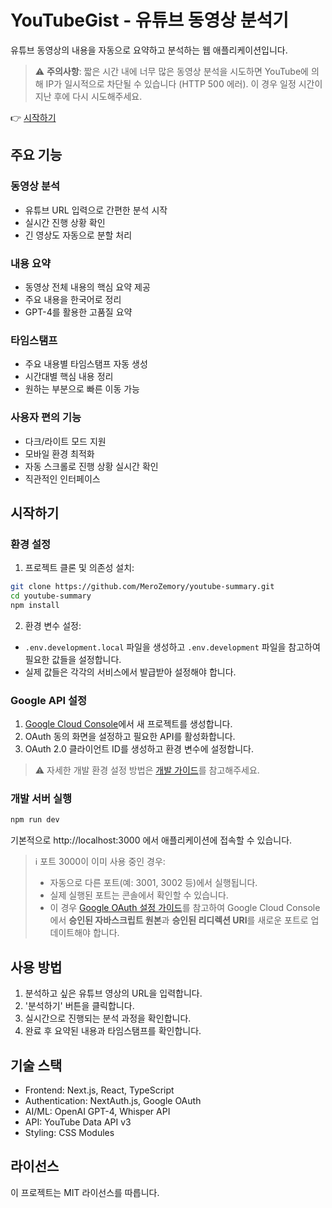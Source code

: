 # YouTubeGist - 유튜브 동영상 분석기

유튜브 동영상의 내용을 자동으로 요약하고 분석하는 웹 애플리케이션입니다.

> ⚠️ **주의사항**: 짧은 시간 내에 너무 많은 동영상 분석을 시도하면 YouTube에 의해 IP가 일시적으로 차단될 수 있습니다 (HTTP 500 에러). 이 경우 일정 시간이 지난 후에 다시 시도해주세요.

👉 [시작하기](#시작하기)

## 주요 기능

### 동영상 분석
- 유튜브 URL 입력으로 간편한 분석 시작
- 실시간 진행 상황 확인
- 긴 영상도 자동으로 분할 처리

### 내용 요약
- 동영상 전체 내용의 핵심 요약 제공
- 주요 내용을 한국어로 정리
- GPT-4를 활용한 고품질 요약

### 타임스탬프
- 주요 내용별 타임스탬프 자동 생성
- 시간대별 핵심 내용 정리
- 원하는 부분으로 빠른 이동 가능

### 사용자 편의 기능
- 다크/라이트 모드 지원
- 모바일 환경 최적화
- 자동 스크롤로 진행 상황 실시간 확인
- 직관적인 인터페이스

## 시작하기

### 환경 설정

1. 프로젝트 클론 및 의존성 설치:
```bash
git clone https://github.com/MeroZemory/youtube-summary.git
cd youtube-summary
npm install
```

2. 환경 변수 설정:
- `.env.development.local` 파일을 생성하고 `.env.development` 파일을 참고하여 필요한 값들을 설정합니다.
- 실제 값들은 각각의 서비스에서 발급받아 설정해야 합니다.

### Google API 설정

1. [Google Cloud Console](https://console.cloud.google.com/)에서 새 프로젝트를 생성합니다.
2. OAuth 동의 화면을 설정하고 필요한 API를 활성화합니다.
3. OAuth 2.0 클라이언트 ID를 생성하고 환경 변수에 설정합니다.

> ⚠️ 자세한 개발 환경 설정 방법은 [개발 가이드](docs/development.md)를 참고해주세요.

### 개발 서버 실행

```bash
npm run dev
```

기본적으로 http://localhost:3000 에서 애플리케이션에 접속할 수 있습니다.

> ℹ️ 포트 3000이 이미 사용 중인 경우:
> - 자동으로 다른 포트(예: 3001, 3002 등)에서 실행됩니다.
> - 실제 실행된 포트는 콘솔에서 확인할 수 있습니다.
> - 이 경우 [Google OAuth 설정 가이드](docs/google-oauth-setup.md)를 참고하여 Google Cloud Console에서 **승인된 자바스크립트 원본**과 **승인된 리디렉션 URI**를 새로운 포트로 업데이트해야 합니다.

## 사용 방법

1. 분석하고 싶은 유튜브 영상의 URL을 입력합니다.
2. '분석하기' 버튼을 클릭합니다.
3. 실시간으로 진행되는 분석 과정을 확인합니다.
4. 완료 후 요약된 내용과 타임스탬프를 확인합니다.

## 기술 스택

- Frontend: Next.js, React, TypeScript
- Authentication: NextAuth.js, Google OAuth
- AI/ML: OpenAI GPT-4, Whisper API
- API: YouTube Data API v3
- Styling: CSS Modules

## 라이선스

이 프로젝트는 MIT 라이선스를 따릅니다.
